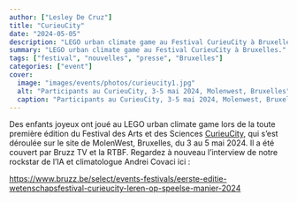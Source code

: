 ```yaml
---
author: ["Lesley De Cruz"]
title: "CurieuCity"
date: "2024-05-05"
description: "LEGO urban climate game au Festival CurieuCity à Bruxelles."
summary: "LEGO urban climate game au Festival CurieuCity à Bruxelles."
tags: ["festival", "nouvelles", "presse", "Bruxelles"]
categories: ["event"]
cover:
  image: "images/events/photos/curieucity1.jpg"
  alt: "Participants au CurieuCity, 3-5 mai 2024, Molenwest, Bruxelles"
  caption: "Participants au CurieuCity, 3-5 mai 2024, Molenwest, Bruxelles"
---
```


Des enfants joyeux ont joué au LEGO urban climate game lors de la toute première édition du Festival des Arts et des Sciences [CurieuCity](https://curieucity.brussels/fr/edition/molenbeek/), qui s’est déroulée sur le site de MolenWest, Bruxelles, du 3 au 5 mai 2024. Il a été couvert par Bruzz TV et la RTBF. Regardez à nouveau l’interview de notre rockstar de l’IA et climatologue Andrei Covaci ici :

<https://www.bruzz.be/select/events-festivals/eerste-editie-wetenschapsfestival-curieucity-leren-op-speelse-manier-2024>
